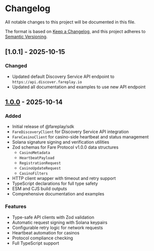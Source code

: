 # Changelog

All notable changes to this project will be documented in this file.

The format is based on [Keep a Changelog](https://keepachangelog.com/en/1.0.0/),
and this project adheres to [Semantic Versioning](https://semver.org/spec/v2.0.0.html).

## [1.0.1] - 2025-10-15

### Changed
- Updated default Discovery Service API endpoint to `https://api.discover.fareplay.io`
- Updated all documentation and examples to use new API endpoint

## [1.0.0] - 2025-10-14

### Added
- Initial release of @fareplay/sdk
- `FareDiscoveryClient` for Discovery Service API integration
- `FareCasinoClient` for casino-side heartbeat and status management
- Solana signature signing and verification utilities
- Zod schemas for Fare Protocol v1.0.0 data structures
  - `CasinoMetadata`
  - `HeartbeatPayload`
  - `RegistrationRequest`
  - `CasinoUpdateRequest`
  - `CasinoFilters`
- HTTP client wrapper with timeout and retry support
- TypeScript declarations for full type safety
- ESM and CJS build outputs
- Comprehensive documentation and examples

### Features
- Type-safe API clients with Zod validation
- Automatic request signing with Solana keypairs
- Configurable retry logic for network requests
- Heartbeat automation for casinos
- Protocol compliance checking
- Full TypeScript support

[1.0.0]: https://github.com/fareplay/sdk/releases/tag/v1.0.0

